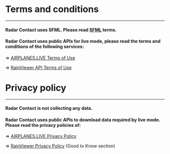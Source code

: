 # Terms and conditions

---

#### Radar Contact uses SFML. Please read [SFML]([SFML](https://www.sfml-dev.org/license.php)) terms.
#### Radar Contact uses public APIs for live mode, please read the terms and conditions of the following services: 
=> [AIRPLANES.LIVE Terms of Use](https://airplanes.live/terms-of-use/)

=> [RainViewer API Terms of Use](https://www.rainviewer.com/api.html)

# Privacy policy

---

#### Radar Contact is not collecting any data.
#### Radar Contact uses public APIs to download data required by live mode. Please read the privacy policies of: 
=> [AIRPLANES.LIVE Privacy Policy](https://airplanes.live/privacy/) 

=> [RainViewer Privacy Policy](https://www.rainviewer.com/api.html#available-apis) (Good to Know section)
